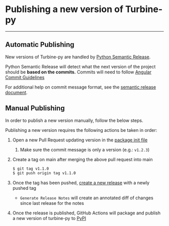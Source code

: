 # Publishing a new version of Turbine-py

---

## Automatic Publishing

New versions of Turbine-py are handled by [Python Semantic Release](https://python-semantic-release.readthedocs.io/en/latest/index.html#python-semantic-release).

Python Semantic Release will detect what the next version of the project should be **based on the commits.** Commits will need to follow [Angular Commit Guidelines](https://github.com/angular/angular.js/blob/master/DEVELOPERS.md#-git-commit-guidelines)

For additional help on commit message format, see the [semantic release document](https://github.com/semantic-release/semantic-release#commit-message-format).

## Manual Publishing
In order to publish a new version manually, follow the below steps.

Publishing a new version requires the following actions be taken in order:
1. Open a new Pull Request updating version in the [package init file](/src/turbine/__init__.py)
   1. Make sure the commit message is only a version (e.g.: `v1.2.3`)
2. Create a tag on main after merging the above pull request into main
   ```bash
   $ git tag v1.1.0
   $ git push origin tag v1.1.0
   ```

3. Once the tag has been pushed, [create a new release](https://github.com/meroxa/turbine-py/releases/new) with a newly pushed tag
   - `Generate Release Notes` will create an annotated diff of changes since last release for the notes
4. Once the release is published, GitHub Actions will package and publish a new version of turbine-py to [PyPI](https://pypi.org/project/turbine-py/)
